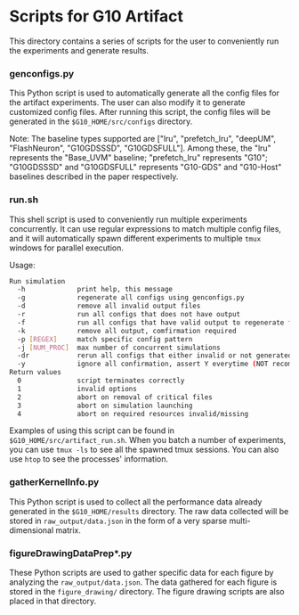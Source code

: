 # Scripts for G10 Artifact

This directory contains a series of scripts for the user to conveniently run the experiments and generate results. 

### genconfigs.py
This Python script is used to automatically generate all the config files for the artifact experiments. The user can also modify it to generate customized config files. After running this script, the config files will be generated in the `$G10_HOME/src/configs` directory. 

Note: The baseline types supported are ["lru", "prefetch_lru", "deepUM", "FlashNeuron", "G10GDSSSD", "G10GDSFULL"]. Among these, the "lru"  represents the "Base_UVM" baseline; "prefetch_lru" represents "G10"; "G10GDSSSD" and "G10GDSFULL" represents "G10-GDS" and "G10-Host" baselines described in the paper respectively. 


### run.sh
This shell script is used to conveniently run multiple experiments concurrently. It can use regular expressions to match multiple config files, and it will automatically spawn different experiments to multiple `tmux` windows for parallel execution.

Usage: 
```bash
Run simulation
  -h             print help, this message
  -g             regenerate all configs using genconfigs.py
  -d             remove all invalid output files
  -r             run all configs that does not have output
  -f             run all configs that have valid output to regenerate final stat
  -k             remove all output, comfirmation required
  -p [REGEX]     match specific config pattern
  -j [NUM_PROC]  max number of concurrent simulations
  -dr            rerun all configs that either invalid or not generated
  -y             ignore all confirmation, assert Y everytime (NOT recommanded)
Return values
  0              script terminates correctly
  1              invalid options
  2              abort on removal of critical files
  3              abort on simulation launching
  4              abort on required resources invalid/missing
```

Examples of using this script can be found in `$G10_HOME/src/artifact_run.sh`. When you batch a number of experiments, you can use `tmux -ls` to see all the spawned tmux sessions. You can also use `htop` to see the processes' information.


### gatherKernelInfo.py
This Python script is used to collect all the performance data already generated in the `$G10_HOME/results` directory. The raw data collected will be stored in `raw_output/data.json` in the form of a very sparse multi-dimensional matrix.

### figureDrawingDataPrep*.py
These Python scripts are used to gather specific data for each figure by analyzing the `raw_output/data.json`. The data gathered for each figure is stored in the `figure_drawing/` directory. The figure drawing scripts are also placed in that directory.
